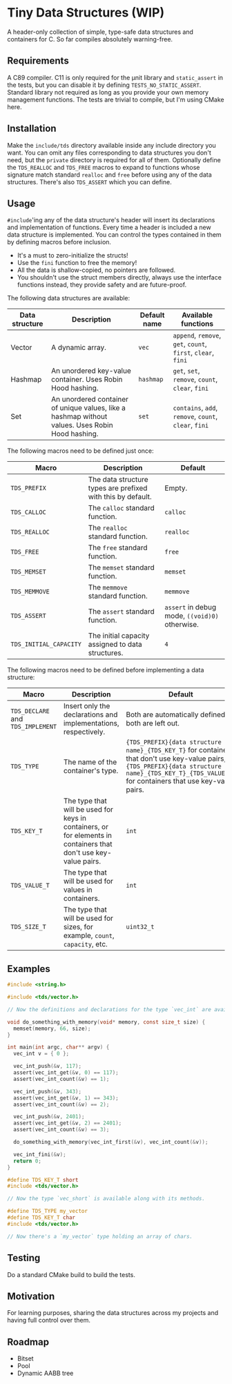 # Tiny Data Structures (WIP)
A header-only collection of simple, type-safe data structures and containers for C. So far compiles absolutely
warning-free.

## Requirements
A C89 compiler. C11 is only required for the µnit library and `static_assert` in the tests, but you can disable it by
defining `TESTS_NO_STATIC_ASSERT`. Standard library not required as long as you provide your own memory management
functions. The tests are trivial to compile, but I'm using CMake here.

## Installation
Make the `include/tds` directory available inside any include directory you want. You can omit any files corresponding
to data structures you don't need, but the `private` directory is required for all of them. Optionally define the
`TDS_REALLOC` and `TDS_FREE` macros to expand to functions whose signature match standard `realloc` and `free` before
using any of the data structures. There's also `TDS_ASSERT` which you can define.

## Usage
`#include`'ing any of the data structure's header will insert its declarations and implementation of functions.  Every
time a header is included a new data structure is implemented. You can control the types contained in them by defining
macros before inclusion.
- It's a must to zero-initialize the structs!
- Use the `fini` function to free the memory!
- All the data is shallow-copied, no pointers are followed.
- You shouldn't use the struct members directly, always use the interface functions instead, they provide safety and are
future-proof.
  
The following data structures are available:

| Data structure | Description                                                                                      | Default name | Available functions                                          |
|----------------|--------------------------------------------------------------------------------------------------|--------------|--------------------------------------------------------------|
| Vector         | A dynamic array.                                                                                 | `vec`        | `append`, `remove`, `get`, `count`, `first`, `clear`, `fini` |
| Hashmap        | An unordered key-value container. Uses Robin Hood hashing.                                       | `hashmap`    | `get`, `set`, `remove`, `count`, `clear`, `fini`             |
| Set            | An unordered container of unique values, like a hashmap without values. Uses Robin Hood hashing. | `set`        | `contains`, `add`, `remove`, `count`, `clear`, `fini`        |

The following macros need to be defined just once:

| Macro                  | Description                                                 | Default                                        |
|------------------------|-------------------------------------------------------------|------------------------------------------------|
| `TDS_PREFIX`           | The data structure types are prefixed with this by default. | Empty.                                         |
| `TDS_CALLOC`           | The `calloc` standard function.                             | `calloc`                                       |
| `TDS_REALLOC`          | The `realloc` standard function.                            | `realloc`                                      |
| `TDS_FREE`             | The `free` standard function.                               | `free`                                         |
| `TDS_MEMSET`           | The `memset` standard function.                             | `memset`                                       |
| `TDS_MEMMOVE`          | The `memmove` standard function.                            | `memmove`                                      |
| `TDS_ASSERT`           | The `assert` standard function.                             | `assert` in debug mode, `((void)0)` otherwise. |
| `TDS_INITIAL_CAPACITY` | The initial capacity assigned to data structures.           | `4`                                            |

The following macros need to be defined before implementing a data structure:

| Macro                             | Description                                                                                                      | Default                                                                                                                                                                                               |
|-----------------------------------|------------------------------------------------------------------------------------------------------------------|-------------------------------------------------------------------------------------------------------------------------------------------------------------------------------------------------------|
| `TDS_DECLARE` and `TDS_IMPLEMENT` | Insert only the declarations and implementations, respectively.                                                  | Both are automatically defined if both are left out.                                                                                                                                                  |
| `TDS_TYPE`                        | The name of the container's type.                                                                                | `{TDS_PREFIX}{data structure name}_{TDS_KEY_T}` for containers that don't use key-value pairs, `{TDS_PREFIX}{data structure name}_{TDS_KEY_T}_{TDS_VALUE_T}` for containers that use key-value pairs. | 
| `TDS_KEY_T`                       | The type that will be used for keys in containers, or for elements in containers that don't use key-value pairs. | `int`                                                                                                                                                                                                 |
| `TDS_VALUE_T`                     | The type that will be used for values in containers.                                                             | `int`                                                                                                                                                                                                 |
| `TDS_SIZE_T`                      | The type that will be used for sizes, for example, `count`, `capacity`, etc.                                     | `uint32_t`                                                                                                                                                                                            |

## Examples
```c
#include <string.h>

#include <tds/vector.h>

// Now the definitions and declarations for the type `vec_int` are available.

void do_something_with_memory(void* memory, const size_t size) {
  memset(memory, 66, size);
}

int main(int argc, char** argv) {
  vec_int v = { 0 };

  vec_int_push(&v, 117);
  assert(vec_int_get(&v, 0) == 117);
  assert(vec_int_count(&v) == 1);

  vec_int_push(&v, 343);
  assert(vec_int_get(&v, 1) == 343);
  assert(vec_int_count(&v) == 2);

  vec_int_push(&v, 2401);
  assert(vec_int_get(&v, 2) == 2401);
  assert(vec_int_count(&v) == 3);

  do_something_with_memory(vec_int_first(&v), vec_int_count(&v));

  vec_int_fini(&v);
  return 0;
}

#define TDS_KEY_T short
#include <tds/vector.h>

// Now the type `vec_short` is available along with its methods.

#define TDS_TYPE my_vector
#define TDS_KEY_T char
#include <tds/vector.h>

// Now there's a `my_vector` type holding an array of chars.
```

## Testing
Do a standard CMake build to build the tests.

## Motivation
For learning purposes, sharing the data structures across my projects and having full control over them.

## Roadmap
- Bitset
- Pool
- Dynamic AABB tree
